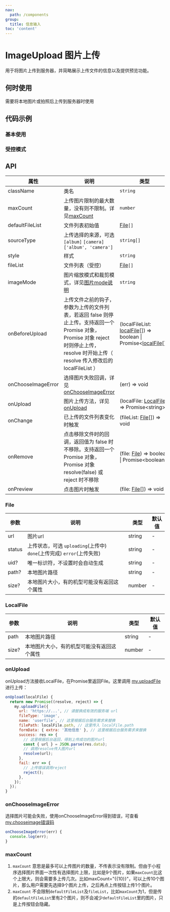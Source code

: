 ```yaml
---
nav:
  path: /components
group:
  title: 信息输入
toc: 'content'
---
```


# ImageUpload 图片上传

用于将图片上传到服务器，并简略展示上传文件的信息以及提供预览功能。

## 何时使用

需要将本地图片或拍照后上传到服务器时使用

## 代码示例
### 基本使用

<code src='pages/ImageUpload/index'></code>

### 受控模式

<code src='pages/ImageUploadControl/index'></code>

## API

| 属性 | 说明 | 类型 | 默认值 |
| -----|-----|-----|-----|
| className | 类名| `string` | - | 
| maxCount | 上传图片限制的最大数量，没有则不限制。详见[maxCount](#maxcount) | `number` | - |
| defaultFileList | 文件列表初始值 | [File](#file)`[]` | `[]` |  
| sourceType | 上传选择的来源，可选 `[album]` `[camera]` `['album', 'camera']` | `string[]` | `['album', 'camera']` | 
| style | 样式| `string` | - |
| fileList | 文件列表（受控） | [File](#file)`[]` | - |
| imageMode | 图片缩放模式和裁剪模式，详见[图片mode说明](https://opendocs.alipay.com/mini/component/image#mode) | `string` | `scaleToFill` |
| onBeforeUpload | 上传文件之前的钩子，参数为上传的文件列表，若返回 false 则停止上传。支持返回一个 Promise 对象，Promise 对象 reject 时则停止上传，resolve 时开始上传（ resolve 传入修改后的 localFileList ） | (localFileList: [localFile](#localfile)[]) => boolean \| Promise<[localFile](#localfile)[]> | - | 
| onChooseImageError | 选择图片失败回调，详见[onChooseImageError](###onChooseImageError) | (err) => void | - | 
| onUpload | 图片上传方法，详见[onUpload](#onupload) | (localFile: [LocalFile](#localfile)) => Promise\<string\> | - | 
| onChange | 已上传的文件列表变化时触发 | (fileList: [File](#file)[]) => void | - |
| onRemove | 点击移除文件时的回调，返回值为 false 时不移除。支持返回一个 Promise 对象，Promise 对象 resolve(false) 或 reject 时不移除 | (file: [File](#file)) => boolean \| Promise\<boolean\> | - | 
| onPreview | 点击图片时触发 | (file: [File](#file)[]) => void | - | 


### File
| 参数 | 说明 | 类型 | 默认值 |
| -----|-----|-----|-----|
| url | 图片url | string | - |
| status | 上传状态，可选 `uploading`(上传中) `done`(上传完成) `error`(上传失败) | string | - |
| uid? | 唯一标识符，不设置时会自动生成 | string | - |
| path? | 本地图片路径 | string | - |
| size? | 本地图片大小，有的机型可能没有返回这个属性 | number | - |

### LocalFile
| 参数 | 说明 | 类型 | 默认值 |
| -----|-----|-----|-----|
| path | 本地图片路径 | string | - |
| size? | 本地图片大小，有的机型可能没有返回这个属性 | number | - |

### onUpload
onUpload方法接收LocalFile，在Promise里返回File。这里调用 [my.uploadFile](https://opendocs.alipay.com/mini/api/kmq4hc) 进行上传：
```js
onUpload(localFile) {
  return new Promise((resolve, reject) => {
    my.uploadFile({
      url: 'https://...', // 请替换成有效的服务端 url
      fileType: 'image',
      name: 'userfile', // 这里根据后台服务需求来替换
      filePath: localFile.path, // 这里传入 localFile.path
      formData: { extra: '其他信息' }, // 这里根据后台服务需求来替换
      success: res => {
        // 这里根据后台返回，得到上传成功的图片url
        const { url } = JSON.parse(res.data);
        // 调用resolve传入图片url
        resolve(url);
      },
      fail: err => {
        // 上传错误调用reject
        reject();
      },
    });
  });
}
```

### onChooseImageError
选择图片可能会失败，使用onChooseImageError得到错误，可查看[my.chooseimage错误码](https://opendocs.alipay.com/mini/api/media/image/my.chooseimage#%E9%94%99%E8%AF%AF%E7%A0%81)
```js
onChooseImageError(err) {
  console.log(err);
}
```

### maxCount
1. `maxCount` 意思是最多可以上传图片的数量，不传表示没有限制。但由于小程序选择图片界面一次性有选择图片上限，比如是9个图片，如果`maxCount`比这个上限大，则会需要多上传几次。比如maxCount="{{10}}"，可以上传10个图片，那么用户需要先选择9个图片上传，之后再点上传按钮上传1个图片。
2. `maxCount` 不会限制`defaultFileList`及`fileList`，比如`maxCount`为1，但是传的`defaultFileList`里有2个图片，则不会减少`defaultFileList`里的图片，只是上传按钮会隐藏。